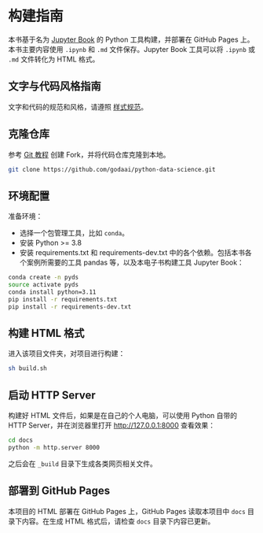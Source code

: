 # 构建指南

本书基于名为 [Jupyter Book](https://jupyterbook.org/) 的 Python 工具构建，并部署在 GitHub Pages 上。本书主要内容使用 `.ipynb` 和 `.md` 文件保存。Jupyter Book 工具可以将 `.ipynb` 或 `.md` 文件转化为 HTML 格式。

## 文字与代码风格指南

文字和代码的规范和风格，请遵照 [样式规范](style.md)。

## 克隆仓库

参考 [Git 教程](https://git-scm.com/book/zh/v2/GitHub-对项目做出贡献) 创建 Fork，并将代码仓库克隆到本地。

```bash
git clone https://github.com/godaai/python-data-science.git
```

## 环境配置

准备环境：

* 选择一个包管理工具，比如 `conda`。
* 安装 Python >= 3.8
* 安装 requirements.txt 和 requirements-dev.txt 中的各个依赖。包括本书各个案例所需要的工具 pandas 等，以及本电子书构建工具 Jupyter Book：

```bash
conda create -n pyds
source activate pyds
conda install python=3.11
pip install -r requirements.txt
pip install -r requirements-dev.txt
```

## 构建 HTML 格式

进入该项目文件夹，对项目进行构建：

```bash
sh build.sh
```

## 启动 HTTP Server

构建好 HTML 文件后，如果是在自己的个人电脑，可以使用 Python 自带的 HTTP Server，并在浏览器里打开 http://127.0.0.1:8000 查看效果：

```bash
cd docs
python -m http.server 8000
```

之后会在 `_build` 目录下生成各类网页相关文件。

## 部署到 GitHub Pages

本项目的 HTML 部署在 GitHub Pages 上，GitHub Pages 读取本项目中 `docs` 目录下内容。在生成 HTML 格式后，请检查 `docs` 目录下内容已更新。